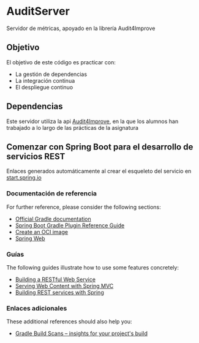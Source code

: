 # AuditServer
Servidor de métricas, apoyado en la librería Audit4Improve
## Objetivo
El objetivo de este código es practicar con:
- La gestión de dependencias
- La integración continua
- El despliegue continuo
## Dependencias
Este servidor utiliza la api [Audit4Improve](https://github.com/MIT-FS/Audit4Improve-API), en la que los alumnos han trabajado a lo largo de las prácticas de la asignatura

## Comenzar con Spring Boot para el desarrollo de servicios REST
Enlaces generados automáticamente al crear el esqueleto del servicio en [start.spring.io](https://start.spring.io/)

### Documentación de referencia
For further reference, please consider the following sections:

* [Official Gradle documentation](https://docs.gradle.org)
* [Spring Boot Gradle Plugin Reference Guide](https://docs.spring.io/spring-boot/docs/2.6.7/gradle-plugin/reference/html/)
* [Create an OCI image](https://docs.spring.io/spring-boot/docs/2.6.7/gradle-plugin/reference/html/#build-image)
* [Spring Web](https://docs.spring.io/spring-boot/docs/2.6.7/reference/htmlsingle/#boot-features-developing-web-applications)

### Guías
The following guides illustrate how to use some features concretely:

* [Building a RESTful Web Service](https://spring.io/guides/gs/rest-service/)
* [Serving Web Content with Spring MVC](https://spring.io/guides/gs/serving-web-content/)
* [Building REST services with Spring](https://spring.io/guides/tutorials/bookmarks/)

### Enlaces adicionales
These additional references should also help you:

* [Gradle Build Scans – insights for your project's build](https://scans.gradle.com#gradle)